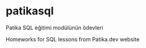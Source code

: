 # patikasql

Patika SQL eğitimi modülünün ödevleri

Homeworks for SQL lessons from Patika.dev website
